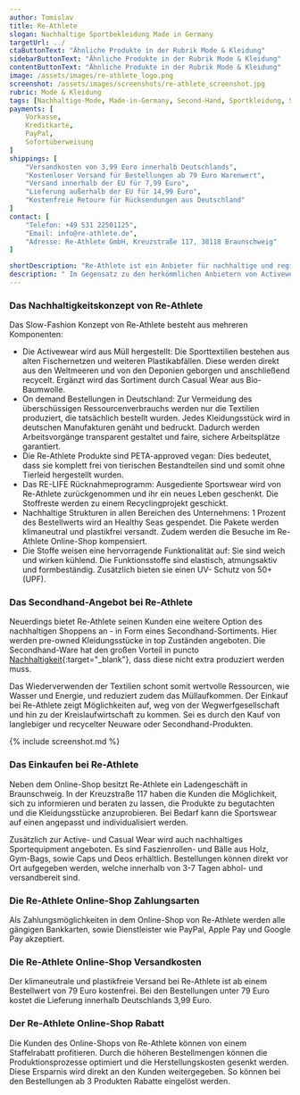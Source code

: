 ```yaml
---
author: Tomislav
title: Re-Athlete
slogan: Nachhaltige Sportbekleidung Made in Germany
targetUrl: ../
ctaButtonText: "Ähnliche Produkte in der Rubrik Mode & Kleidung"
sidebarButtonText: "Ähnliche Produkte in der Rubrik Mode & Kleidung"
contentButtonText: "Ähnliche Produkte in der Rubrik Mode & Kleidung"
image: /assets/images/re-athlete_logo.png
screenshot: /assets/images/screenshots/re-athlete_screenshot.jpg
rubric: Mode & Kleidung
tags: [Nachhaltige-Mode, Made-in-Germany, Second-Hand, Sportkleidung, Sportswear, Recycelt]
payments: [
    Vorkasse,
    Kreditkarte,
    PayPal,
    Sofortüberweisung
]
shippings: [
    "Versandkosten von 3,99 Euro innerhalb Deutschlands",
    "Kostenloser Versand für Bestellungen ab 79 Euro Warenwert",
    "Versand innerhalb der EU für 7,99 Euro",
    "Lieferung außerhalb der EU für 14,99 Euro",
    "Kostenfreie Retoure für Rücksendungen aus Deutschland"
]
contact: [
    "Telefon: +49 531 22501125",
    "Email: info@re-athlete.de",
    "Adresse: Re-Athlete GmbH, Kreuzstraße 117, 38118 Braunschweig"
]

shortDescription: "Re-Athlete ist ein Anbieter für nachhaltige und regional produzierte Sportbekleidung. Das ganzheitliche Nachhaltigkeitskonzept reicht von der verantwortungsvollen Produktion, über die Verwendung von Recyclingmaterialien bis hin zu dem klimaneutralen Versand."
description: " Im Gegensatz zu den herkömmlichen Anbietern von Activewear kann Re-Athlete durch die recycelten und biologischen Materialien Energieeinsparungen sowie einen geringeren CO2-Ausstoß und Wasserverbrauch aufzeigen."
---
```


### Das Nachhaltigkeitskonzept von Re-Athlete

Das Slow-Fashion Konzept von Re-Athlete besteht aus mehreren Komponenten:

+ Die Activewear wird aus Müll hergestellt: Die Sporttextilien bestehen aus alten Fischernetzen und weiteren Plastikabfällen. Diese werden direkt aus den Weltmeeren und von den Deponien geborgen und anschließend recycelt. Ergänzt wird das Sortiment durch Casual Wear aus Bio-Baumwolle.
+ On demand Bestellungen in Deutschland: Zur Vermeidung des überschüssigen Ressourcenverbrauchs werden nur die Textilien produziert, die tatsächlich bestellt wurden. Jedes Kleidungsstück wird in deutschen Manufakturen genäht und bedruckt. Dadurch werden Arbeitsvorgänge transparent gestaltet und faire, sichere Arbeitsplätze garantiert.
+ Die Re-Athlete Produkte sind PETA-approved vegan: Dies bedeutet, dass sie komplett frei von tierischen Bestandteilen sind und somit ohne Tierleid hergestellt wurden.
+ Das RE-LIFE Rücknahmeprogramm: Ausgediente Sportswear wird von Re-Athlete zurückgenommen und ihr ein neues Leben geschenkt. Die Stoffreste werden zu einem Recyclingprojekt geschickt.
+ Nachhaltige Strukturen in allen Bereichen des Unternehmens: 1 Prozent des Bestellwerts wird an Healthy Seas gespendet. Die Pakete werden klimaneutral und plastikfrei versandt. Zudem werden die Besuche im Re-Athlete Online-Shop kompensiert.
+ Die Stoffe weisen eine hervorragende Funktionalität auf:  Sie sind weich und wirken kühlend. Die Funktionsstoffe sind elastisch, atmungsaktiv und formbeständig. Zusätzlich bieten sie einen UV- Schutz von 50+ (UPF).

### Das Secondhand-Angebot bei Re-Athlete

Neuerdings bietet Re-Athlete seinen Kunden eine weitere Option des nachhaltigen Shoppens an - in Form eines Secondhand-Sortiments. Hier werden pre-owned Kleidungsstücke in top Zuständen angeboten. Die Secondhand-Ware hat den großen Vorteil in puncto [Nachhaltigkeit](https://re-athlete.de/pages/uber-uns){:target="_blank"}, dass diese nicht extra produziert werden muss.

Das Wiederverwenden der Textilien schont somit wertvolle Ressourcen, wie Wasser und Energie, und reduziert zudem das Müllaufkommen. Der Einkauf bei Re-Athlete zeigt Möglichkeiten auf, weg von der Wegwerfgesellschaft und hin zu der Kreislaufwirtschaft zu kommen. Sei es durch den Kauf von langlebiger und recycelter Neuware oder Secondhand-Produkten.

{% include screenshot.md %}

### Das Einkaufen bei Re-Athlete

Neben dem Online-Shop besitzt Re-Athlete ein Ladengeschäft in Braunschweig. In der Kreuzstraße 117 haben die Kunden die Möglichkeit, sich zu informieren und beraten zu lassen, die Produkte zu begutachten und die Kleidungsstücke anzuprobieren. Bei Bedarf kann die Sportswear auf einen angepasst und individualisiert werden.

Zusätzlich zur Active- und Casual Wear wird auch nachhaltiges Sportequipment angeboten. Es sind Faszienrollen- und Bälle aus Holz, Gym-Bags, sowie Caps und Deos erhältlich. Bestellungen können direkt vor Ort aufgegeben werden, welche innerhalb von 3-7 Tagen abhol- und versandbereit sind.

### Die Re-Athlete Online-Shop Zahlungsarten

Als Zahlungsmöglichkeiten in dem Online-Shop von Re-Athlete werden alle gängigen Bankkarten, sowie Dienstleister wie PayPal, Apple Pay und Google Pay akzeptiert.

### Die Re-Athlete Online-Shop Versandkosten

Der klimaneutrale und plastikfreie Versand bei Re-Athlete ist ab einem Bestellwert von 79 Euro kostenfrei. Bei den Bestellungen unter 79 Euro kostet die Lieferung innerhalb Deutschlands 3,99 Euro.

### Der Re-Athlete Online-Shop Rabatt

Die Kunden des Online-Shops von Re-Athlete können von einem Staffelrabatt profitieren. Durch die höheren Bestellmengen können die Produktionsprozesse optimiert und die Herstellungskosten gesenkt werden. Diese Ersparnis wird direkt an den Kunden weitergegeben. So können bei den Bestellungen ab 3 Produkten Rabatte eingelöst werden.